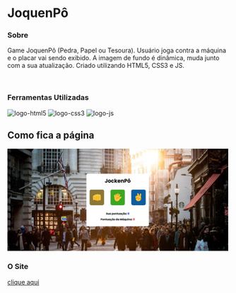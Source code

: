 <h1>JoquenPô</h1>

<h3>Sobre</h3>
<p>Game JoquenPô (Pedra, Papel ou Tesoura). Usuário joga contra a máquina e o placar vai sendo exibido. A imagem de fundo é dinâmica, muda junto com a sua atualização. Criado utilizando HTML5, CSS3 e JS.</p>
<br>
<h3>Ferramentas Utilizadas</h3>
<img src="https://img.shields.io/badge/HTML5-E34F26?style=for-the-badge&logo=html5&logoColor=white" alt="logo-html5">
<img src="https://img.shields.io/badge/CSS3-1572B6?style=for-the-badge&logo=css3&logoColor=white" alt="logo-css3">
<img src="https://img.shields.io/badge/JavaScript-F7DF1E?style=for-the-badge&logo=javascript&logoColor=black" alt="logo-js">

<br>
<h2>Como fica a página</h2>
<img src="https://github.com/EvandroJMoreira/Jockenpo/blob/main/img/desktop.jpg" width=500px>
 
<h3>O Site</h3>
<a href="https://evandrojmoreira.github.io/Jockenpo/">clique aqui</a>
